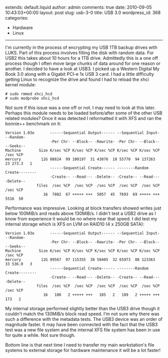 extends: default.liquid
author: admin
comments: true
date: 2010-09-05 10:43:03+00:00
layout: post
slug: usb-3-0
title: USB 3.0
wordpress_id: 368
categories:
- Hardware
- Linux
---

I'm currently in the process of encrypting my USB 1TB backup drives with LUKS.
Part of this process involves filling the disk with random data. For USB2 this
takes about 10 hours for a 1TB drive. Admittedly this is a one off process
though I often move large chunks of data around for one reason or another. I
decided to have a look at USB3. I picked up a Western Digital My Book 3.0 along
with a Gigabit PCI-e 1x USB 3 card. I had a little difficulty getting Linux to
recognize the drive and found I had to reload the xhci kernel module:

	# sudo rmmod xhci_hcd
	# sudo modprobe xhci_hcd

Not sure if this issue was a one off or not. I may need to look at this later.
Perhaps this module needs to be loaded before/after some of the other USB
related modules? Once it was detected I reformatted it with XFS and ran the
bonnie++ benchmark on it:


    Version 1.03e       ------Sequential Output------ --Sequential Input- --Random-
                        -Per Chr- --Block-- -Rewrite- -Per Chr- --Block-- --Seeks--
    Machine        Size K/sec %CP K/sec %CP K/sec %CP K/sec %CP K/sec %CP  /sec %CP
    mercury         12G 88824  99 100197  31 43076  18 55770  94 137263  23 273.3   1
                        ------Sequential Create------ --------Random Create--------
                        -Create-- --Read--- -Delete-- -Create-- --Read--- -Delete--
                  files  /sec %CP  /sec %CP  /sec %CP  /sec %CP  /sec %CP  /sec %CP
                     16  7882  67 +++++ +++  5057  45  7693  69 +++++ +++  5516  50


Performance was impressive. Looking at block transfers showed writes just below
100MiB/s and reads above 130MiB/s. I didn't test a USB2 drive as I know from
experience it would be no where near that speed. I did test my internal storage
which is XFS on LVM on RAID10 (4 x 250GB SATA):


    Version 1.03e       ------Sequential Output------ --Sequential Input- --Random-
                        -Per Chr- --Block-- -Rewrite- -Per Chr- --Block-- --Seeks--
    Machine        Size K/sec %CP K/sec %CP K/sec %CP K/sec %CP K/sec %CP  /sec %CP
    mercury         12G 89567  97 115355  38 58405  32 65973  88 123363  33 536.0   3
                        ------Sequential Create------ --------Random Create--------
                        -Create-- --Read--- -Delete-- -Create-- --Read--- -Delete--
                  files  /sec %CP  /sec %CP  /sec %CP  /sec %CP  /sec %CP  /sec %CP
                     16   188   2 +++++ +++   185   2   189   2 +++++ +++   173   2


My internal storage performed slightly better than the USB3 drive though it
couldn't match the 130MiB/s block read speed. I'm not sure why there was such a
difference with the metadata tests. The USB3 device was an order of magnitude
faster. It may have been connected with the fact that the USB3 test was a new
file system and the internal XFS file system has been in use for quite a while.
Not sure though.

Bottom line is that next time I need to transfer my main workstation's file
systems to external storage for hardware maintenance it will be a lot faster!



